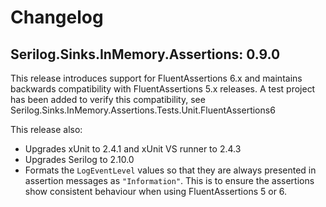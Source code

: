 # Changelog

## Serilog.Sinks.InMemory.Assertions: 0.9.0

This release introduces support for FluentAssertions 6.x and maintains backwards compatibility with FluentAssertions 5.x releases.
A test project has been added to verify this compatibility, see Serilog.Sinks.InMemory.Assertions.Tests.Unit.FluentAssertions6

This release also:

- Upgrades xUnit to 2.4.1 and xUnit VS runner to 2.4.3
- Upgrades Serilog to 2.10.0
- Formats the `LogEventLevel` values so that they are always presented in assertion messages as `"Information"`. This is to ensure the assertions show consistent behaviour when using FluentAssertions 5 or 6.